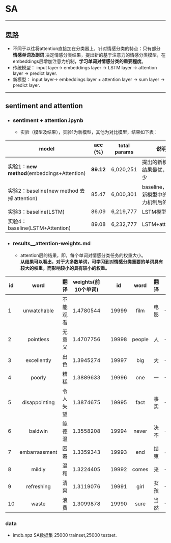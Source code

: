 # SA
---
## 思路
* 不同于以往将attention直接加在分类器上，针对情感分类的特点：只有部分 __情感单词及副词__ 决定情感分类结果，提出新的基于注意力的情感分类模型，在embeddings层增加注意力机制，__学习单词对情感分类的重要程度__。
* 传统模型： input layer-> embeddings layer -> LSTM layer -> attention layer -> predict layer.
* 新模型：    input layer-> embeddings layer + attention layer -> sum layer  -> predict layer.

---
## sentiment and attention
* ### sentiment + attention.ipynb
    * 实验（模型及结果），实验1为新模型，其他为对比模型，结果如下表：

model | acc（%） | total params | 说明
---|:---:|:---:|---
实验1：__new method__(embeddings+Attention)|__89.12__|6,020,251 |提出的新模型，结果最优，参数少
实验2：baseline(new method 去掉 attention)|85.47|6,000,301|baseline，去掉新模型中的注意力机制后的模型
实验3：baseline(LSTM)|86.09|6,219,777 |LSTM模型
实验4：baseline(LSTM+Attention)|89.08|6,232,777|LSTM+attention

* ### results__attention-weights.md
    * attention层的结果，即，每个单词对情感分类任务的权重大小。<br/> __从结果可以看出，对于大多数单词，可学习到对情感分类重要的单词具有较大的权重，而影响较小的具有较小的权重。__

id |word | 翻译 | weights(前10个单词) | |id |word | 翻译 | weights(后10个单词) |
--- |:---:|:---:| ---|---|--- |:---:|:---:| ---
1 | unwatchable | 不能观看 | 1.4780544 |  |19999 | film | 电影 | -3.916907
2 | pointless | 无意义 | 1.4707756 | |19998 | people | 人 | -3.877606
3 | excellently | 出色 | 1.3945274| |19997 | big | 大 | -3.5991306
4 | poorly | 糟糕 | 1.3889633| |19996 | one | 一 | -3.5805032
5 | disappointing | 令人失望 | 1.3874675| |19995 | fact | 事实 | -3.5307567
6 | baldwin | 鲍德温 | 1.3558208| |19994 | never | 决不 | -3.4727523
7 | embarrassment | 困窘 | 1.3359343| |19993 | end | 结束 | -3.471965
8 | mildly | 温和 | 1.3224405| |19992 | comes | 来 | -3.461487
9 | refreshing | 清爽 | 1.3119076| |19991 | girl | 女孩 | -3.415614
10 | waste | 浪费 | 1.3099878| |19990 | sure | 当然 | -3.3848553

### data
* imdb.npz SA数据集 25000 trainset,25000 testset.
